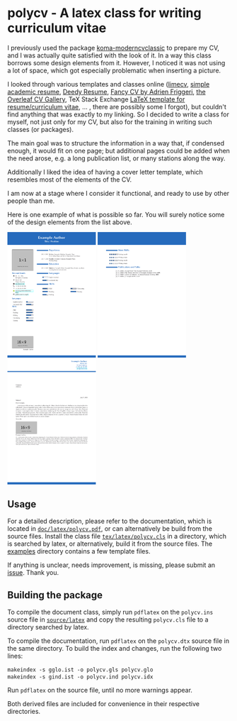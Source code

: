 # polycv - A latex class for writing curriculum vitae

I previously used the package [koma-moderncvclassic](https://ctan.org/pkg/koma-moderncvclassic)
to prepare my CV, and I was actually quite satisfied with the look of it.
In a way this class borrows some design elements from it.
However, I noticed it was not using a lot of space, 
which got especially problematic when inserting a picture.

I looked through various templates and classes online
([limecv](https://github.com/opieters/limecv),
[simple academic resume](https://github.com/latex-ninja/simple-academic-resume),
[Deedy Resume](https://github.com/deedy/Deedy-Resume),
[Fancy CV by Adrien Friggeri](https://www.sharelatex.com/templates/cv-or-resume/fancy-cv),
[the Overleaf CV Gallery](https://www.overleaf.com/gallery/tagged/cv),
TeX Stack Exchange [LaTeX template for resume/curriculum vitae](https://tex.stackexchange.com/q/80/33413),
... , there are possibly some I forgot), 
but couldn't find anything that was exactly to my linking.
So I decided to write a class for myself, not just only for my CV,
but also for the training in writing such classes (or packages).

The main goal was to structure the information in a way that, 
if condensed enough, it would fit on one page; 
but additional pages could be added when the need arose, 
e.g. a long publication list, or many stations along the way.

Additionally I liked the idea of having a cover letter template,
which resembles most of the elements of the CV.

I am now at a stage where I consider it functional,
and ready to use by other people than me.

Here is one example of what is possible so far. 
You will surely notice some of the design elements from the list above.

<img src="examples/two-page-letter/main.page-1.png" alt-="CV" width="200"> <img src="examples/two-page-letter/main.page-2.png" alt-="CV (cont.)" width="200"> <img src="examples/two-page-letter/main.page-3.png" alt-="Cover Letter" width="200">

## Usage

For a detailed description, please refer to the documentation, which is located in
[`doc/latex/polycv.pdf`](./doc/latex/polycv.pdf), or can alternatively be build from 
the source files.
Install the class file [`tex/latex/polycv.cls`](./tex/latex/polycv.cls) in a directory,
which is searched by latex, or alternatively, build it from the source files.
The [examples](./examples) directory contains a few template files.

If anything is unclear, needs improvement, is missing,
please submit an [issue](https://github.com/polyluxus/polycv/issues).
Thank you.

## Building the package

To compile the document class, simply run `pdflatex` on the `polycv.ins` source file in
[`source/latex`](./source/latex) and copy the resulting `polycv.cls` file to a 
directory searched by latex.

To compile the documentation, run `pdflatex` on  the `polycv.dtx` source file in the same
directory. To build the index and changes, run the following two lines:
```
makeindex -s gglo.ist -o polycv.gls polycv.glo
makeindex -s gind.ist -o polycv.ind polycv.idx
```
Run `pdflatex` on the source file, until no more warnings appear.

Both derived files are included for convenience in their respective directories.

